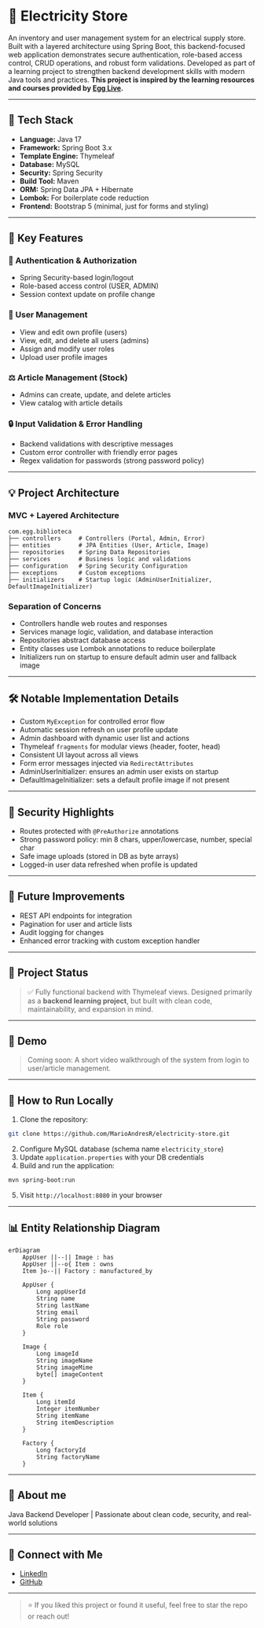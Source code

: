 # 🔌 Electricity Store

An inventory and user management system for an electrical supply store. Built with a layered architecture using Spring Boot, this backend-focused web application demonstrates secure authentication, role-based access control, CRUD operations, and robust form validations. Developed as part of a learning project to strengthen backend development skills with modern Java tools and practices. **This project is inspired by the learning resources and courses provided by [Egg Live](https://www.linkedin.com/company/egglive/).**

---

## 🧱 Tech Stack

* **Language:** Java 17
* **Framework:** Spring Boot 3.x
* **Template Engine:** Thymeleaf
* **Database:** MySQL
* **Security:** Spring Security
* **Build Tool:** Maven
* **ORM:** Spring Data JPA + Hibernate
* **Lombok:** For boilerplate code reduction
* **Frontend:** Bootstrap 5 (minimal, just for forms and styling)

---

## 🚀 Key Features

### 🔑 Authentication & Authorization

* Spring Security-based login/logout
* Role-based access control (USER, ADMIN)
* Session context update on profile change

### 👤 User Management

* View and edit own profile (users)
* View, edit, and delete all users (admins)
* Assign and modify user roles
* Upload user profile images

### ⚖️ Article Management (Stock)

* Admins can create, update, and delete articles
* View catalog with article details

### 🔒 Input Validation & Error Handling

* Backend validations with descriptive messages
* Custom error controller with friendly error pages
* Regex validation for passwords (strong password policy)

---

## 💡 Project Architecture

### MVC + Layered Architecture

```
com.egg.biblioteca
├── controllers     # Controllers (Portal, Admin, Error)
├── entities        # JPA Entities (User, Article, Image)
├── repositories    # Spring Data Repositories
├── services        # Business logic and validations
├── configuration   # Spring Security Configuration
├── exceptions      # Custom exceptions
├── initializers    # Startup logic (AdminUserInitializer, DefaultImageInitializer)
```

### Separation of Concerns

* Controllers handle web routes and responses
* Services manage logic, validation, and database interaction
* Repositories abstract database access
* Entity classes use Lombok annotations to reduce boilerplate
* Initializers run on startup to ensure default admin user and fallback image

---

## 🛠️ Notable Implementation Details

* Custom `MyException` for controlled error flow
* Automatic session refresh on user profile update
* Admin dashboard with dynamic user list and actions
* Thymeleaf `fragments` for modular views (header, footer, head)
* Consistent UI layout across all views
* Form error messages injected via `RedirectAttributes`
* AdminUserInitializer: ensures an admin user exists on startup
* DefaultImageInitializer: sets a default profile image if not present

---

## 🚫 Security Highlights

* Routes protected with `@PreAuthorize` annotations
* Strong password policy: min 8 chars, upper/lowercase, number, special char
* Safe image uploads (stored in DB as byte arrays)
* Logged-in user data refreshed when profile is updated

---

## 🔄 Future Improvements

* REST API endpoints for integration
* Pagination for user and article lists
* Audit logging for changes
* Enhanced error tracking with custom exception handler

---

## 📍 Project Status

> ✅ Fully functional backend with Thymeleaf views. Designed primarily as a **backend learning project**, but built with clean code, maintainability, and expansion in mind.

---

## 📲 Demo

> Coming soon: A short video walkthrough of the system from login to user/article management.

---

## 🚀 How to Run Locally

1. Clone the repository:

```bash
git clone https://github.com/MarioAndresR/electricity-store.git
```

2. Configure MySQL database (schema name `electricity_store`)
3. Update `application.properties` with your DB credentials
4. Build and run the application:

```bash
mvn spring-boot:run
```

5. Visit `http://localhost:8080` in your browser

---

## 📊 Entity Relationship Diagram

```mermaid
erDiagram
    AppUser ||--|| Image : has
    AppUser ||--o{ Item : owns
    Item }o--|| Factory : manufactured_by

    AppUser {
        Long appUserId
        String name
        String lastName
        String email
        String password
        Role role
    }

    Image {
        Long imageId
        String imageName
        String imageMime
        byte[] imageContent
    }

    Item {
        Long itemId
        Integer itemNumber
        String itemName
        String itemDescription
    }

    Factory {
        Long factoryId
        String factoryName
    }
```

---

## 💼 About me

Java Backend Developer | Passionate about clean code, security, and real-world solutions

---

## 🔗 Connect with Me

* [LinkedIn](https://www.linkedin.com/in/marandresro)
* [GitHub](https://github.com/MarioAndresR)

---

> ⭐ If you liked this project or found it useful, feel free to star the repo or reach out!
